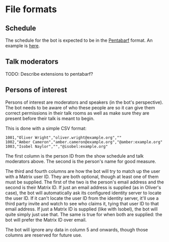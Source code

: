 # File formats

## Schedule

The schedule for the bot is expected to be in the [Pentabarf](https://github.com/FOSDEM/pentabarf) format. 
An example is [here](https://fosdem.org/2021/schedule/xml).

## Talk moderators

TODO: Describe extensions to pentabarf?

## Persons of interest

Persons of interest are moderators and speakers (in the bot's perspective). The bot needs to be aware
of who these people are so it can give them correct permissions in their talk rooms as well as make
sure they are present before their talk is meant to begin.

This is done with a simple CSV format:

```csv
1001,"Oliver Wright","oliver.wright@example.org",""
1002,"Amber Cameron","amber.cameron@example.org","@amber:example.org"
1003,"Isobel Naylor","","@isobel:example.org"
```

The first column is the person ID from the show schedule and talk moderators above. The second is the
person's name for good measure. 

The third and fourth columns are how the bot will try to match up the user with a Matrix user ID. They
are both optional, though at least one of them must be supplied. The first of the two is the person's
email address and the second is their Matrix ID. If just an email address is supplied (as in Oliver's
case), the bot will automatically ask its configured identity server to locate the user ID. If it can't
locate the user ID from the identity server, it'll use a third party invite and watch to see who claims
it, tying that user ID to that email address. If just a Matrix ID is supplied (like with Isobel), the bot
will quite simply just use that. The same is true for when both are supplied: the bot will prefer the
Matrix ID over email.

The bot will ignore any data in column 5 and onwards, though those columns are reserved for future use.
